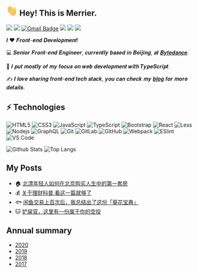 ## <img src="https://raw.githubusercontent.com/merrier/merrier/main/wave.gif" width="30px"> Hey! This is Merrier.

<!-- [![Linkedin Badge](https://img.shields.io/badge/-merrier-blue?style=flat-square&logo=Linkedin&logoColor=white&link=https://www.linkedin.com/in/merrier/)](https://www.linkedin.com/in/merrier/)
[![Instagram Badge](https://img.shields.io/badge/-merrier-purple?style=flat-square&logo=instagram&logoColor=white&link=https://instagram.com/merrier/)](https://instagram.com/merrier)
[![Youtube Badge](https://img.shields.io/badge/-merrier-darkred?style=flat-square&logo=youtube&logoColor=white&link=https://www.youtube.com/c/merrier)](https://www.youtube.com/c/merrier)
[![Medium Badge](https://img.shields.io/badge/-@merrier-03a57a?style=flat-square&labelColor=000000&logo=Medium&link=https://medium.com/@merrier/)](https://medium.com/@merrier) -->

[![](https://img.shields.io/badge/-w953075999-1DDC58?style=flat-square&logo=wechat&logoColor=white)](https://raw.githubusercontent.com/merrier/merrier/main/wechat_qrcode.png)
[![](https://img.shields.io/badge/-953075999-ED9A0F?style=flat-square&logo=tencentqq&logoColor=white)](https://raw.githubusercontent.com/merrier/merrier/main/qq_qrcode.png)
[![Gmail Badge](https://img.shields.io/badge/-merrier1993@gmail.com-c14438?style=flat-square&logo=Gmail&logoColor=white&link=mailto:merrier1993@gmail.com)](mailto:merrier1993@gmail.com)
[![](https://img.shields.io/badge/-merrier-%23181717?style=flat-square&logo=github)](https://github.com/merrier)
[![](https://img.shields.io/website?color=0ab9e6&style=flat-square&up_message=merrier.wang&url=https%3A%2F%2Fmerrier.wang)](https://merrier.wang)
![](https://komarev.com/ghpvc/?username=merrier&color=ff69b4&label=PV+Since+2018-01-01)

𝑰 ❤️ 𝑭𝒓𝒐𝒏𝒕-𝒆𝒏𝒅 𝑫𝒆𝒗𝒆𝒍𝒐𝒑𝒎𝒆𝒏𝒕!

:computer: 𝑺𝒆𝒏𝒊𝒐𝒓 𝑭𝒓𝒐𝒏𝒕-𝒆𝒏𝒅 𝑬𝒏𝒈𝒊𝒏𝒆𝒆𝒓, 𝒄𝒖𝒓𝒓𝒆𝒏𝒕𝒍𝒚 𝒃𝒂𝒔𝒆𝒅 𝒊𝒏 𝑩𝒆𝒊𝒋𝒊𝒏𝒈, 𝒂𝒕 [𝑩𝒚𝒕𝒆𝒅𝒂𝒏𝒄𝒆](https://bytedance.com).

:vulcan_salute: 𝑰 𝒑𝒖𝒕 𝒎𝒐𝒔𝒕𝒍𝒚 𝒐𝒇 𝒎𝒚 𝒇𝒐𝒄𝒖𝒔 𝒐𝒏 𝒘𝒆𝒃 𝒅𝒆𝒗𝒆𝒍𝒐𝒑𝒎𝒆𝒏𝒕 𝒘𝒊𝒕𝒉 𝑻𝒚𝒑𝒆𝑺𝒄𝒓𝒊𝒑𝒕.

:writing_hand: 𝑰 𝒍𝒐𝒗𝒆 𝒔𝒉𝒂𝒓𝒊𝒏𝒈 𝒇𝒓𝒐𝒏𝒕-𝒆𝒏𝒅 𝒕𝒆𝒄𝒉 𝒔𝒕𝒂𝒄𝒌, 𝒚𝒐𝒖 𝒄𝒂𝒏 𝒄𝒉𝒆𝒄𝒌 𝒎𝒚 [𝒃𝒍𝒐𝒈](http://merrier.wang) 𝒇𝒐𝒓 𝒎𝒐𝒓𝒆 𝒅𝒆𝒕𝒂𝒊𝒍𝒔.

## ⚡ Technologies

![HTML5](https://img.shields.io/badge/-HTML5-E34F26?style=flat-square&logo=html5&logoColor=white)
![CSS3](https://img.shields.io/badge/-CSS3-1572B6?style=flat-square&logo=css3)
![JavaScript](https://img.shields.io/badge/-JavaScript-black?style=flat-square&logo=javascript)
![TypeScript](https://img.shields.io/badge/-TypeScript-007ACC?style=flat-square&logo=typescript)
![Bootstrap](https://img.shields.io/badge/-Bootstrap-563D7C?style=flat-square&logo=bootstrap)
![React](https://img.shields.io/badge/-React-black?style=flat-square&logo=react)
![Less](https://img.shields.io/badge/-Less-%231d365d?style=flat-square&logo=less&logoColor=ffffff)
![Nodejs](https://img.shields.io/badge/-Nodejs-black?style=flat-square&logo=Node.js)
![GraphQL](https://img.shields.io/badge/-GraphQL-E10098?style=flat-square&logo=graphql)
![Git](https://img.shields.io/badge/-Git-black?style=flat-square&logo=git)
![GitLab](https://img.shields.io/badge/-GitLab-FCA121?style=flat-square&logo=gitlab)
![GitHub](https://img.shields.io/badge/-GitHub-181717?style=flat-square&logo=github)
![Webpack](https://img.shields.io/badge/-Webpack-%232C3A42?style=flat-square&logo=webpack)
![ESlint](https://img.shields.io/badge/-ESLint-%234B32C3?style=flat-square&logo=eslint)
![VS Code](https://img.shields.io/badge/-VSCode-%23007ACC?style=flat-square&logo=visual-studio-code)

![Github Stats](https://github-readme-stats.vercel.app/api?username=merrier&count_private=true&show_icons=true&include_all_commits=true)
![Top Langs](https://github-readme-stats.vercel.app/api/top-langs/?username=merrier&hide=TeX&layout=compact)

## My Posts

* :house: [北漂年轻人如何在北京购买人生中的第一套房](https://merrier.wang/20210820/buy-house-strategy.html)
* :moneybag: [关于理财科普,看这一篇就够了](https://merrier.wang/20210820/how-to-rich.html)
* :fish: [闲鱼交易上百次后，我总结出了这份「葵花宝典」](https://merrier.wang/20210202/xianyu-strategy.html)
* :cat: [铲屎官，这里有一份属于你的空投](https://merrier.wang/20180922/cat-strategy.html)

## Annual summary

* [2020](https://merrier.wang/20171231/goodbye-2020.html)
* [2019](https://merrier.wang/20171231/goodbye-2019.html)
* [2018](https://merrier.wang/20171231/goodbye-2018.html)
* [2017](https://merrier.wang/20171231/goodbye-2017.html)

<!-- **merrier/merrier** is a ✨ _special_ ✨ repository because its `README.md` (this file) appears on your GitHub profile.

Here are some ideas to get you started:

- 🔭 I’m currently working on ...
- 🌱 I’m currently learning ...
- 👯 I’m looking to collaborate on ...
- 🤔 I’m looking for help with ...
- 💬 Ask me about ...
- 📫 How to reach me: ...
- 😄 Pronouns: ...
- ⚡ Fun fact: ... -->
